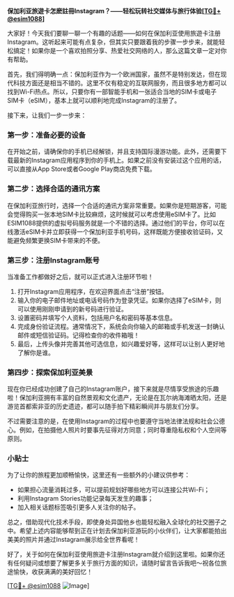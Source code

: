 **保加利亚旅遊卡怎麽註冊Instagram？——轻松玩转社交媒体与旅行体验[[TG💪+ @esim1088](https://t.me/s/esim1088)]**

大家好！今天我们要聊一聊一个有趣的话题——如何在保加利亚使用旅遊卡注册Instagram。这听起来可能有点复杂，但其实只要跟着我的步骤一步步来，就能轻松搞定！如果你是一个喜欢拍照分享、热爱社交网络的人，那么这篇文章一定对你有帮助。

首先，我们得明确一点：保加利亚作为一个欧洲国家，虽然不是特别发达，但在现代科技方面还是相当不错的。这里不仅有稳定的互联网服务，而且很多地方都可以找到Wi-Fi热点。所以，只要你有一部智能手机和一张适合当地的SIM卡或电子SIM卡（eSIM），基本上就可以顺利地完成Instagram的注册了。

接下来，让我们一步一步来：

### 第一步：准备必要的设备

在开始之前，请确保你的手机已经解锁，并且支持国际漫游功能。此外，还需要下载最新的Instagram应用程序到你的手机上。如果之前没有安装过这个应用的话，可以直接从App Store或者Google Play商店免费下载。

### 第二步：选择合适的通讯方案

在保加利亚旅行时，选择一个合适的通讯方案非常重要。如果你是短期游客，可能会觉得购买一张本地SIM卡比较麻烦，这时候就可以考虑使用eSIM卡了。比如ESIM1088提供的虚拟号码服务就是一个不错的选择。通过他们的平台，你可以在线激活eSIM卡并立即获得一个保加利亚手机号码，这样既能方便接收验证码，又能避免频繁更换SIM卡带来的不便。

### 第三步：注册Instagram账号

当准备工作都做好之后，就可以正式进入注册环节啦！

1. 打开Instagram应用程序，在欢迎界面点击“注册”按钮。
2. 输入你的电子邮件地址或电话号码作为登录凭证。如果你选择了eSIM卡，则可以使用刚刚申请到的新号码进行验证。
3. 设置密码并填写个人资料，包括用户名和密码等基本信息。
4. 完成身份验证流程。通常情况下，系统会向你输入的邮箱或手机发送一封确认邮件或短信验证码。记得检查你的收件箱哦！
5. 最后，上传头像并完善其他可选信息，如兴趣爱好等，这样可以让别人更好地了解你是谁。

### 第四步：探索保加利亚美景

现在你已经成功创建了自己的Instagram账户，接下来就是尽情享受旅途的乐趣啦！保加利亚拥有丰富的自然景观和文化遗产，无论是在瓦尔纳海滩晒太阳，还是游览首都索非亚的历史遗迹，都可以随手拍下精彩瞬间并与朋友们分享。

不过需要注意的是，在使用Instagram的过程中也要遵守当地法律法规和社会公德心。例如，在拍摄他人照片时要事先征得对方同意；同时尊重隐私权和个人空间等原则。

### 小贴士

为了让你的旅程更加顺畅愉快，这里还有一些额外的小建议供参考：

- 如果担心流量消耗过多，可以提前规划好哪些地方可以连接公共Wi-Fi；
- 利用Instagram Stories功能记录每天发生的趣事；
- 加入相关话题标签吸引更多人关注你的帖子。

总之，借助现代化技术手段，即使身处异国他乡也能轻松融入全球化的社交圈子之中。希望上述内容能够帮到正在计划去保加利亚游玩的小伙伴们，让大家都能拍出美美的照片并通过Instagram展示给全世界看呢！

好了，关于如何在保加利亚使用旅遊卡注册Instagram就介绍到这里啦。如果你还有任何疑问或想要了解更多关于旅行方面的知识，请随时留言告诉我吧～祝各位旅途愉快，收获满满的美好回忆！

[[TG💪+ @esim1088](https://t.me/s/esim1088) ![Image](https://i.postimg.cc/4NQfJmqS/Snipaste-2025-05-13-00-14-12.png)]